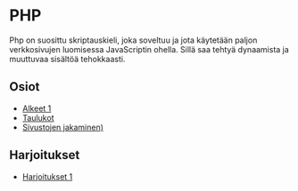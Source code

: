 # PHP

Php on suosittu skriptauskieli, joka soveltuu ja jota käytetään paljon verkkosivujen luomisessa JavaScriptin ohella. Sillä saa tehtyä dynaamista ja muuttuvaa sisältöä tehokkaasti.

## Osiot

- [Alkeet 1](./alkeet1/index.md)
- [Taulukot](./taulukot/index.md)
- [Sivustojen jakaminen)](./sivustonJakaminen/index.md)


## Harjoitukset

- [Harjoitukset 1](./harjoitukset1/index.md)